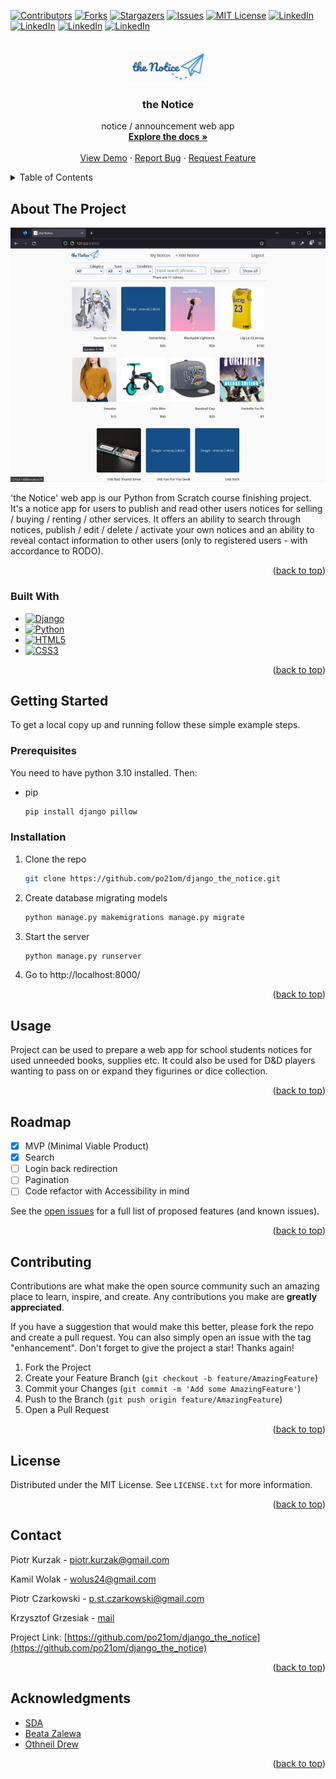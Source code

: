 <!-- Improved compatibility of back to top link: See: https://github.com/othneildrew/Best-README-Template/pull/73 -->
<a name="readme-top"></a>
<!--
*** Thanks for checking out the Best-README-Template. If you have a suggestion
*** that would make this better, please fork the repo and create a pull request
*** or simply open an issue with the tag "enhancement".
*** Don't forget to give the project a star!
*** Thanks again! Now go create something AMAZING! :D
-->



<!-- PROJECT SHIELDS -->
<!--
*** I'm using markdown "reference style" links for readability.
*** Reference links are enclosed in brackets [ ] instead of parentheses ( ).
*** See the bottom of this document for the declaration of the reference variables
*** for contributors-url, forks-url, etc. This is an optional, concise syntax you may use.
*** https://www.markdownguide.org/basic-syntax/#reference-style-links
-->
[![Contributors][contributors-shield]][contributors-url]
[![Forks][forks-shield]][forks-url]
[![Stargazers][stars-shield]][stars-url]
[![Issues][issues-shield]][issues-url]
[![MIT License][license-shield]][license-url]
[![LinkedIn][linkedin-shield1]][linkedin-url1]
[![LinkedIn][linkedin-shield2]][linkedin-url2]
[![LinkedIn][linkedin-shield3]][linkedin-url3]
[![LinkedIn][linkedin-shield4]][linkedin-url4]



<!-- PROJECT LOGO -->
<br />
<div align="center">
  <a href="https://github.com/po21om/django_the_notice">
    <img src="viewer/static/viewer/images/logo_125x50.png" alt="the Notice Logo" width="128" height="50">
  </a>

<h3 align="center">the Notice</h3>

  <p align="center">
    notice / announcement web app
    <br />
    <a href="https://github.com/po21om/django_the_notice"><strong>Explore the docs »</strong></a>
    <br />
    <br />
    <a href="https://github.com/po21om/django_the_notice">View Demo</a>
    ·
    <a href="https://github.com/po21om/django_the_notice/issues">Report Bug</a>
    ·
    <a href="https://github.com/po21om/django_the_notice/issues">Request Feature</a>
  </p>
</div>



<!-- TABLE OF CONTENTS -->
<details>
  <summary>Table of Contents</summary>
  <ol>
    <li>
      <a href="#about-the-project">About The Project</a>
      <ul>
        <li><a href="#built-with">Built With</a></li>
      </ul>
    </li>
    <li>
      <a href="#getting-started">Getting Started</a>
      <ul>
        <li><a href="#prerequisites">Prerequisites</a></li>
        <li><a href="#installation">Installation</a></li>
      </ul>
    </li>
    <li><a href="#usage">Usage</a></li>
    <li><a href="#roadmap">Roadmap</a></li>
    <li><a href="#contributing">Contributing</a></li>
    <li><a href="#license">License</a></li>
    <li><a href="#contact">Contact</a></li>
    <li><a href="#acknowledgments">Acknowledgments</a></li>
  </ol>
</details>



<!-- ABOUT THE PROJECT -->
## About The Project

[![Product Name Screen Shot][product-screenshot]](https://example.com)

'the Notice' web app is our Python from Scratch course finishing project. It's a notice app for users to publish and 
read other users notices for selling / buying / renting / other services. It offers an ability to search through 
notices, publish / edit / delete / activate your own notices and an ability to reveal contact information 
to other users (only to registered users - with accordance to RODO).

<p align="right">(<a href="#readme-top">back to top</a>)</p>



### Built With

* [![Django][Django]][Django-url]
* [![Python][Python]][Python-url]
* [![HTML5][HTML5]][HTML5-url]
* [![CSS3][CSS3]][CSS3-url]


<p align="right">(<a href="#readme-top">back to top</a>)</p>



<!-- GETTING STARTED -->
## Getting Started

To get a local copy up and running follow these simple example steps.

### Prerequisites

You need to have python 3.10 installed. Then:
* pip
  ```sh
  pip install django pillow
  ```

### Installation

1. Clone the repo
   ```sh
   git clone https://github.com/po21om/django_the_notice.git
   ```
2. Create database migrating models
   ```sh
   python manage.py makemigrations manage.py migrate
   ```
3. Start the server
   ```sh
   python manage.py runserver
   ```
4. Go to http://localhost:8000/

<p align="right">(<a href="#readme-top">back to top</a>)</p>



<!-- USAGE EXAMPLES -->
## Usage

Project can be used to prepare a web app for school students notices for used unneeded books, supplies etc.
It could also be used for D&D players wanting to pass on or expand they figurines or dice collection.

<p align="right">(<a href="#readme-top">back to top</a>)</p>



<!-- ROADMAP -->
## Roadmap

- [x] MVP (Minimal Viable Product)
- [x] Search
- [ ] Login back redirection
- [ ] Pagination
- [ ] Code refactor with Accessibility in mind

See the [open issues](https://github.com/github_username/repo_name/issues) for a full list of proposed features (and known issues).

<p align="right">(<a href="#readme-top">back to top</a>)</p>



<!-- CONTRIBUTING -->
## Contributing

Contributions are what make the open source community such an amazing place to learn, inspire, and create. Any contributions you make are **greatly appreciated**.

If you have a suggestion that would make this better, please fork the repo and create a pull request. You can also simply open an issue with the tag "enhancement".
Don't forget to give the project a star! Thanks again!

1. Fork the Project
2. Create your Feature Branch (`git checkout -b feature/AmazingFeature`)
3. Commit your Changes (`git commit -m 'Add some AmazingFeature'`)
4. Push to the Branch (`git push origin feature/AmazingFeature`)
5. Open a Pull Request

<p align="right">(<a href="#readme-top">back to top</a>)</p>



<!-- LICENSE -->
## License

Distributed under the MIT License. See `LICENSE.txt` for more information.

<p align="right">(<a href="#readme-top">back to top</a>)</p>



<!-- CONTACT -->
## Contact

Piotr Kurzak - [piotr.kurzak@gmail.com](mailto:piotr.kurzak@gmail.com)

Kamil Wolak - [wolus24@gmail.com](mailto:wolus24@gmail.com)

Piotr Czarkowski - [p.st.czarkowski@gmail.com](mailto:p.st.czarkowski@gmail.com)

Krzysztof Grzesiak - [mail](mailto:)

Project Link: [https://github.com/po21om/django_the_notice](https://github.com/po21om/django_the_notice)

<p align="right">(<a href="#readme-top">back to top</a>)</p>



<!-- ACKNOWLEDGMENTS -->
## Acknowledgments

* [SDA](https://www.sdacademy.pl)
* [Beata Zalewa](https://www.linkedin.com/in/beatazalewa/)
* [Othneil Drew](https://github.com/othneildrew/Best-README-Template)

<p align="right">(<a href="#readme-top">back to top</a>)</p>



<!-- MARKDOWN LINKS & IMAGES -->
<!-- https://www.markdownguide.org/basic-syntax/#reference-style-links -->
[contributors-shield]: https://img.shields.io/github/contributors/po21om/django_the_notice.svg?style=for-the-badge
[contributors-url]: https://github.com/po21om/django_the_notice/graphs/contributors
[forks-shield]: https://img.shields.io/github/forks/po21om/django_the_notice.svg?style=for-the-badge
[forks-url]: https://github.com/po21om/django_the_notice/network/members
[stars-shield]: https://img.shields.io/github/stars/po21om/django_the_notice.svg?style=for-the-badge
[stars-url]: https://github.com/po21om/django_the_notice/stargazers
[issues-shield]: https://img.shields.io/github/issues/po21om/django_the_notice.svg?style=for-the-badge
[issues-url]: https://github.com/po21om/django_the_notice/issues
[license-shield]: https://img.shields.io/github/license/po21om/django_the_notice.svg?style=for-the-badge
[license-url]: https://github.com/po21om/django_the_notice/blob/master/LICENSE.txt
[linkedin-shield1]: https://img.shields.io/badge/-Piotr.Kurzak-black.svg?style=for-the-badge&logo=linkedin&colorB=555
[linkedin-url1]: https://linkedin.com/in/piotr-kurzak
[linkedin-shield2]: https://img.shields.io/badge/-Kamil.Wolak-black.svg?style=for-the-badge&logo=linkedin&colorB=555
[linkedin-url2]: https://linkedin.com/in/wolakkamil/
[linkedin-shield3]: https://img.shields.io/badge/-Piotr.Czarkowski-black.svg?style=for-the-badge&logo=linkedin&colorB=555
[linkedin-url3]: https://linkedin.com/in/piotr-czarkowski
[linkedin-shield4]: https://img.shields.io/badge/-Krzysztof.Grzesiak-black.svg?style=for-the-badge&logo=linkedin&colorB=555
[linkedin-url4]: https://linkedin.com/in/krzysztof-grzesiak/
[product-screenshot]: viewer/static/viewer/images/screenshot.jpg
[Django]: https://img.shields.io/badge/django-000000?style=for-the-badge&logo=django&logoColor=lightgreen
[Django-url]: https://www.djangoproject.com/
[Python]: https://img.shields.io/badge/python-000000?style=for-the-badge&logo=python&logoColor=yellow
[Python-url]: https://www.python.org
[HTML5]: https://img.shields.io/badge/html5-000000?style=for-the-badge&logo=html5&logoColor=flame
[HTML5-url]: https://whatwg.org/
[CSS3]: https://img.shields.io/badge/css3-000000?style=for-the-badge&logo=css3&logoColor=blue
[CSS3-url]: https://www.w3.org/TR/CSS/
